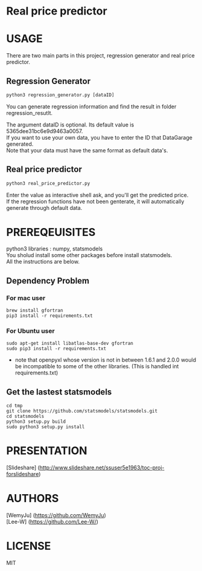# Real price predictor

# USAGE
There are two main parts in this project, regression generator and real price predictor.

## Regression Generator
```python
python3 regression_generator.py [dataID]
```
You can generate regression information and find the result in folder regression_resutlt.  

The argument dataID is optional. Its default value is 5365dee31bc6e9d9463a0057.  
If you want to use your own data, you have to enter the ID that DataGarage generated.  
Note that your data must have the same format as default data's.  

## Real price predictor
```python
python3 real_price_predictor.py
```
Enter the value as interactive shell ask, and you'll get the predicted price.  
If the regression functions have not been genterate, it will automatically generate through default data.

# PREREQEUISITES
python3
libraries : numpy, statsmodels  
You sholud install some other packages before install statsmodels.  
All the instructions are below.

## Dependency Problem
### For mac user
```shell
brew install gfortran
pip3 install -r requirements.txt
```
### For Ubuntu user
```shell
sudo apt-get install libatlas-base-dev gfortran
sudo pip3 install -r requirements.txt
```
* note that openpyxl whose version is not in between 1.6.1 and 2.0.0 would be incompatible to some of the other libraries. (This is handled int requirements.txt)

## Get the lastest statsmodels
```shell
cd tmp
git clone https://github.com/statsmodels/statsmodels.git 
cd statsmodels
python3 setup.py build
sudo python3 setup.py install
```

# PRESENTATION
[Slideshare] (http://www.slideshare.net/ssuser5e1963/toc-proj-forslideshare)

# AUTHORS
[WemyJu] (https://github.com/WemyJu)  
[Lee-W] (https://github.com/Lee-W/)

# LICENSE
MIT
